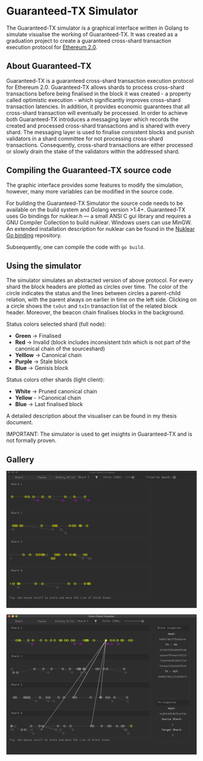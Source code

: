 # Guaranteed-TX Simulator
The Guaranteed-TX simulator is a graphical interface written in Golang to simulate visualise the working of Guaranteed-TX. It was created as a graduation project to create a guaranteed cross-shard transaction execution protocol for [Ethereum 2.0](https://github.com/ethereum/eth2.0-specs).

## About Guaranteed-TX
Guaranteed-TX is a guaranteed cross-shard transaction execution protocol for Ethereum 2.0. Guaranteed-TX allows shards to process cross-shard transactions before being finalised in the block it was created - a property called optimistic execution - which significantly improves cross-shard transaction latencies. In addition, it provides economic guarantees that all cross-shard transaction will eventually be processed. In order to achieve both Guaranteed-TX introduces a messaging layer which records the created and processed cross-shard transactions and is shared with every shard. The messaging layer is used to finalise consistent blocks and punish validators in a shard committee for not processing cross-shard transactions. Consequently, cross-shard transactions are either processed or slowly drain the stake of the validators within the addressed shard.

## Compiling the Guaranteed-TX source code
The graphic interface provides some features to modify the simulation, however, many more variables can be modified in the source code. 

For building the Guaranteed-TX Simulator the source code needs to be available on the build system and Golang version >1.4+. Guaranteed-TX  uses Go bindings for nuklear.h — a small ANSI C gui library and requires a GNU Compiler Collection to build nuklear. Windows users can use MinGW. An extended installation description for nuklear can be found in the [Nuklear Go binding](https://github.com/golang-ui/nuklear) repository.

Subsequently, one can compile the code with `go build`.

## Using the simulator
The simulator simulates an abstracted version of above protocol. For every shard the block headers are plotted as circles over time. The color of the circle indicates the status and the lines between circles a parent-child relation, with the parent always on earlier in time on the left side. Clicking on a circle shows the `txOut` and  `txIn`  transaction list of the related block header. Moreover, the beacon chain finalises blocks in the background.

Status colors selected shard (full node):
* **Green** -> Finalised
* **Red** -> Invalid (block includes inconsistent txIn which is not part of the canonical chain of the sourceshard)
* **Yelllow** -> Canonical chain
* **Purple** -> Stale block
* **Blue** -> Genisis block

Status colors other shards (light client):
* **White** -> Pruned canonical chain
* **Yellow** - >Canonical chain
* **Blue** -> Last finalised block
 
  
A detailed description about the visualiser can be found in my thesis document.


IMPORTANT: The simulator is used to get insights in Guaranteed-TX and is not formally proven. 


## Gallery

![screenshot](https://raw.githubusercontent.com/sjoerdwels/Guaranteed-TX/master/assets/demo.gif)

![screenshot2](https://raw.githubusercontent.com/sjoerdwels/Guaranteed-TX/master/assets/demo2.png)
